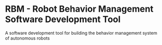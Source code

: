 # RBM - Robot Behavior Management Software Development Tool

A software development tool for building the behavior management system of autonomous robots
